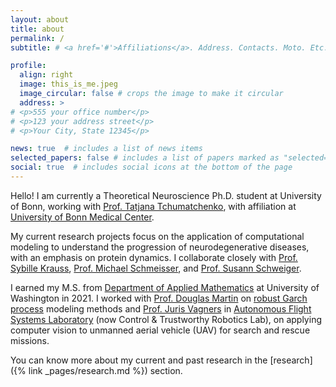 ```yaml
---
layout: about
title: about
permalink: /
subtitle: # <a href='#'>Affiliations</a>. Address. Contacts. Moto. Etc.

profile:
  align: right
  image: this_is_me.jpeg
  image_circular: false # crops the image to make it circular
  address: >
# <p>555 your office number</p>
# <p>123 your address street</p>
# <p>Your City, State 12345</p>

news: true  # includes a list of news items
selected_papers: false # includes a list of papers marked as "selected={true}"
social: true  # includes social icons at the bottom of the page
---
```


<!-- [bio]({% link _pages/bio.md %}), [CV]({% link _pages/cv.md %})  -->

Hello! I am currently a Theoretical Neuroscience Ph.D. student at University of Bonn, working with [Prof. Tatjana Tchumatchenko](http://tchumatchenko.de/), with affiliation at [University of Bonn Medical Center](https://ieecr-bonn.de/).

My current research projects focus on the application of computational modeling to understand the progression of neurodegenerative diseases, with an emphasis on protein dynamics. I collaborate closely with [Prof. Sybille Krauss](https://biologie-uni-siegen.de/?mitarbeiter=prof-dr-sybille-krauss), [Prof. Michael Schmeisser](https://www.unimedizin-mainz.de/anatomie/schmeisser-lab.html?L=1), and [Prof. Susann Schweiger](https://lir-mainz.de/mitarbeiter/susann-schweiger).

I earned my M.S. from [Department of Applied Mathematics](https://amath.washington.edu) at University of Washington in 2021. I worked with [Prof. Douglas Martin](https://stat.uw.edu/about-us/people/doug-martin) on [robust Garch process](https://summerofcode.withgoogle.com/archive/2020/projects/5815940211539968) modeling methods and [Prof. Juris Vagners](https://www.aa.washington.edu/people/faculty/vagners) in [Autonomous Flight Systems Laboratory](https://www.youtube.com/channel/UCssJgVUpyQRk0PdvGtvKtyA) (now Control & Trustworthy Robotics Lab), on applying computer vision to unmanned aerial vehicle (UAV) for search and rescue missions.

You can know more about my current and past research in the [research]({% link _pages/research.md %}) section.